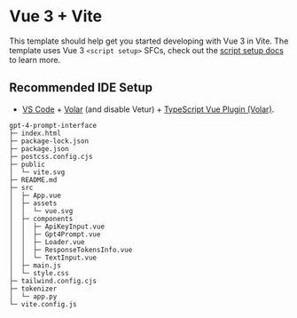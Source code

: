 # Vue 3 + Vite

This template should help get you started developing with Vue 3 in Vite. The template uses Vue 3 `<script setup>` SFCs, check out the [script setup docs](https://v3.vuejs.org/api/sfc-script-setup.html#sfc-script-setup) to learn more.

## Recommended IDE Setup

- [VS Code](https://code.visualstudio.com/) + [Volar](https://marketplace.visualstudio.com/items?itemName=Vue.volar) (and disable Vetur) + [TypeScript Vue Plugin (Volar)](https://marketplace.visualstudio.com/items?itemName=Vue.vscode-typescript-vue-plugin).

```
gpt-4-prompt-interface
├─ index.html
├─ package-lock.json
├─ package.json
├─ postcss.config.cjs
├─ public
│  └─ vite.svg
├─ README.md
├─ src
│  ├─ App.vue
│  ├─ assets
│  │  └─ vue.svg
│  ├─ components
│  │  ├─ ApiKeyInput.vue
│  │  ├─ Gpt4Prompt.vue
│  │  ├─ Loader.vue
│  │  ├─ ResponseTokensInfo.vue
│  │  └─ TextInput.vue
│  ├─ main.js
│  └─ style.css
├─ tailwind.config.cjs
├─ tokenizer
│  └─ app.py
└─ vite.config.js

```
